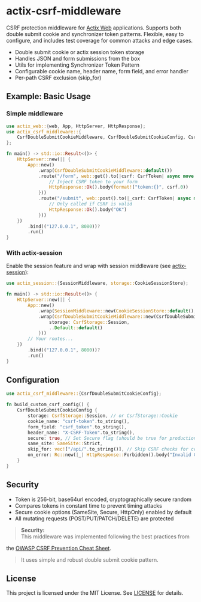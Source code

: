 # actix-csrf-middleware

CSRF protection middleware for [Actix Web](https://github.com/actix/actix-web) applications. Supports both double submit
cookie and synchronizer token patterns. Flexible, easy to
configure, and includes test coverage for common attacks and edge cases.

- Double submit cookie or actix session token storage
- Handles JSON and form submissions from the box
- Utils for implementing Synchronizer Token Pattern
- Configurable cookie name, header name, form field, and error handler
- Per-path CSRF exclusion (skip_for)

## Example: Basic Usage

### Simple middleware

```rust
use actix_web::{web, App, HttpServer, HttpResponse};
use actix_csrf_middleware::{
    CsrfDoubleSubmitCookieMiddleware, CsrfDoubleSubmitCookieConfig, CsrfStorage, CsrfToken,
};

fn main() -> std::io::Result<()> {
    HttpServer::new(|| {
        App::new()
            .wrap(CsrfDoubleSubmitCookieMiddleware::default())
            .route("/form", web::get().to(|csrf: CsrfToken| async move {
                // Inject CSRF token to your form
                HttpResponse::Ok().body(format!("token:{}", csrf.0))
            }))
            .route("/submit", web::post().to(|_csrf: CsrfToken| async move {
                // Only called if CSRF is valid
                HttpResponse::Ok().body("OK")
            }))
    })
        .bind(("127.0.0.1", 8080))?
        .run()
}
```

### With actix-session

Enable the session feature and wrap with session middleware (see [actix-session](https://docs.rs/actix-session)):

```rust
use actix_session::{SessionMiddleware, storage::CookieSessionStore};

fn main() -> std::io::Result<()> {
    HttpServer::new(|| {
        App::new()
            .wrap(SessionMiddleware::new(CookieSessionStore::default(), your_secret_key()))
            .wrap(CsrfDoubleSubmitCookieMiddleware::new(CsrfDoubleSubmitCookieConfig {
                storage: CsrfStorage::Session,
                ..Default::default()
            }))
        // Your routes...
    })
        .bind(("127.0.0.1", 8080))?
        .run()
}
```

## Configuration

```rust
use actix_csrf_middleware::{CsrfDoubleSubmitCookieConfig};

fn build_custom_csrf_config() {
    CsrfDoubleSubmitCookieConfig {
        storage: CsrfStorage::Session, // or CsrfStorage::Cookie
        cookie_name: "csrf-token".to_string(),
        form_field: "csrf_token".to_string(),
        header_name: "X-CSRF-Token".to_string(),
        secure: true, // Set Secure flag (should be true for production)
        same_site: SameSite::Strict,
        skip_for: vec!["/api/".to_string()], // Skip CSRF checks for certain paths
        on_error: Rc::new(|_| HttpResponse::Forbidden().body("Invalid CSRF token")),
    }
}
```

## Security

- Token is 256-bit, base64url encoded, cryptographically secure random
- Compares tokens in constant time to prevent timing attacks
- Secure cookie options (SameSite, Secure, HttpOnly) enabled by default
- All mutating requests (POST/PUT/PATCH/DELETE) are protected

> **Security:**  
> This middleware was implemented following the best practices from
>
the [OWASP CSRF Prevention Cheat Sheet](https://cheatsheetseries.owasp.org/cheatsheets/Cross-Site_Request_Forgery_Prevention_Cheat_Sheet.html).
> It uses simple and robust double submit cookie pattern.

## License

This project is licensed under the MIT License. See [LICENSE](./LICENSE) for details.
